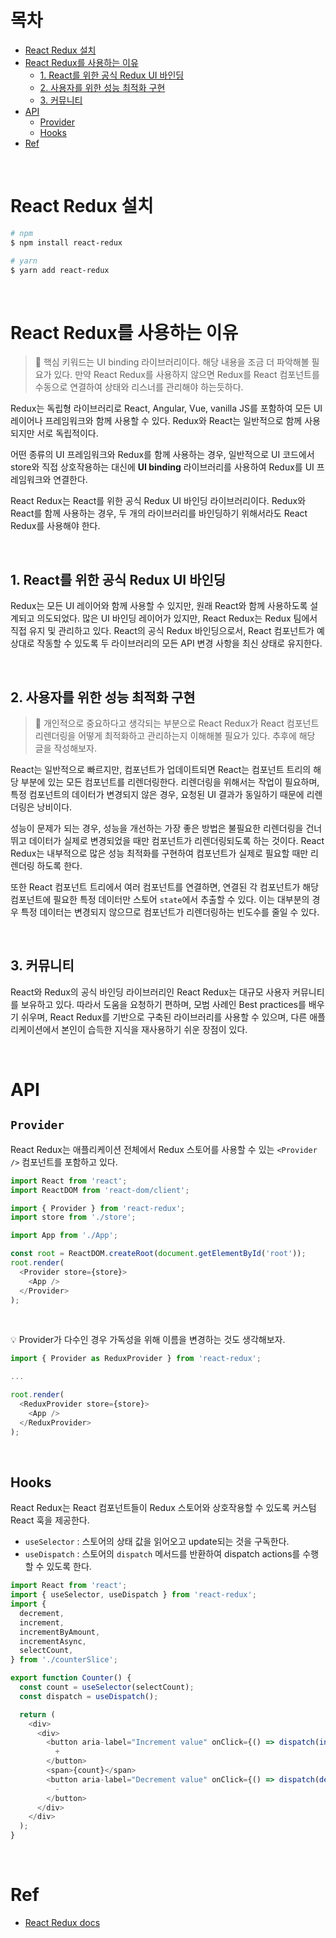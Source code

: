# 목차

- [React Redux 설치](#react-redux-설치)
- [React Redux를 사용하는 이유](#react-redux를-사용하는-이유)
  - [1. React를 위한 공식 Redux UI 바인딩](#1-react를-위한-공식-redux-ui-바인딩)
  - [2. 사용자를 위한 성능 최적화 구현](#2-사용자를-위한-성능-최적화-구현)
  - [3. 커뮤니티](#3-커뮤니티)
- [API](#api)
  - [Provider](#provider)
  - [Hooks](#hooks)
- [Ref](#ref)

<br>

# React Redux 설치

```bash
# npm
$ npm install react-redux

# yarn
$ yarn add react-redux
```

<br>

# React Redux를 사용하는 이유

> 💬 핵심 키워드는 UI binding 라이브러리이다. 해당 내용을 조금 더 파악해볼 필요가 있다. 만약 React Redux를 사용하지 않으면 Redux를 React 컴포넌트를 수동으로 연결하여 상태와 리스너를 관리해야 하는듯하다.

Redux는 독립형 라이브러리로 React, Angular, Vue, vanilla JS를 포함하여 모든 UI 레이어나 프레임워크와 함께 사용할 수 있다. Redux와 React는 일반적으로 함께 사용되지만 서로 독립적이다.

어떤 종류의 UI 프레임워크와 Redux를 함께 사용하는 경우, 일반적으로 UI 코드에서 store와 직접 상호작용하는 대신에 **UI binding** 라이브러리를 사용하여 Redux를 UI 프레임워크와 연결한다.

React Redux는 React를 위한 공식 Redux UI 바인딩 라이브러리이다. Redux와 React를 함께 사용하는 경우, 두 개의 라이브러리를 바인딩하기 위해서라도 React Redux를 사용해야 한다.

<br>

## 1. React를 위한 공식 Redux UI 바인딩

Redux는 모든 UI 레이어와 함께 사용할 수 있지만, 원래 React와 함께 사용하도록 설계되고 의도되었다. 많은 UI 바인딩 레이어가 있지만, React Redux는 Redux 팀에서 직접 유지 및 관리하고 있다. React의 공식 Redux 바인딩으로서, React 컴포넌트가 예상대로 작동할 수 있도록 두 라이브러리의 모든 API 변경 사항을 최신 상태로 유지한다.

<br>

## 2. 사용자를 위한 성능 최적화 구현

> 💬 개인적으로 중요하다고 생각되는 부분으로 React Redux가 React 컴포넌트 리렌더링을 어떻게 최적화하고 관리하는지 이해해볼 필요가 있다. 추후에 해당 글을 작성해보자.

React는 일반적으로 빠르지만, 컴포넌트가 업데이트되면 React는 컴포넌트 트리의 해당 부분에 있는 모든 컴포넌트를 리렌더링한다. 리렌더링을 위해서는 작업이 필요하며, 특정 컴포넌트의 데이터가 변경되지 않은 경우, 요청된 UI 결과가 동일하기 때문에 리렌더링은 낭비이다.

성능이 문제가 되는 경우, 성능을 개선하는 가장 좋은 방법은 불필요한 리렌더링을 건너 뛰고 데이터가 실제로 변경되었을 때만 컴포넌트가 리렌더링되도록 하는 것이다. React Redux는 내부적으로 많은 성능 최적화를 구현하여 컴포넌트가 실제로 필요할 때만 리렌더링 하도록 한다.

또한 React 컴포넌트 트리에서 여러 컴포넌트를 연결하면, 연결된 각 컴포넌트가 해당 컴포넌트에 필요한 특정 데이터만 스토어 `state`에서 추출할 수 있다. 이는 대부분의 경우 특정 데이터는 변경되지 않으므로 컴포넌트가 리렌더링하는 빈도수를 줄일 수 있다.

<br>

## 3. 커뮤니티

React와 Redux의 공식 바인딩 라이브러리인 React Redux는 대규모 사용자 커뮤니티를 보유하고 있다. 따라서 도움을 요청하기 편하며, 모범 사례인 Best practices를 배우기 쉬우며, React Redux를 기반으로 구축된 라이브러리를 사용할 수 있으며, 다른 애플리케이션에서 본인이 습득한 지식을 재사용하기 쉬운 장점이 있다.

<br>

# API

## `Provider`

React Redux는 애플리케이션 전체에서 Redux 스토어를 사용할 수 있는 `<Provider />` 컴포넌트를 포함하고 있다.

```javascript
import React from 'react';
import ReactDOM from 'react-dom/client';

import { Provider } from 'react-redux';
import store from './store';

import App from './App';

const root = ReactDOM.createRoot(document.getElementById('root'));
root.render(
  <Provider store={store}>
    <App />
  </Provider>
);
```

<br>

💡 Provider가 다수인 경우 가독성을 위해 이름을 변경하는 것도 생각해보자.

```javascript
import { Provider as ReduxProvider } from 'react-redux';

...

root.render(
  <ReduxProvider store={store}>
    <App />
  </ReduxProvider>
);
```

<br>

## Hooks

React Redux는 React 컴포넌트들이 Redux 스토어와 상호작용할 수 있도록 커스텀 React 훅을 제공한다.

- `useSelector` : 스토어의 상태 값을 읽어오고 update되는 것을 구독한다.
- `useDispatch` : 스토어의 `dispatch` 메서드를 반환하여 dispatch actions를 수행할 수 있도록 한다.

```javascript
import React from 'react';
import { useSelector, useDispatch } from 'react-redux';
import {
  decrement,
  increment,
  incrementByAmount,
  incrementAsync,
  selectCount,
} from './counterSlice';

export function Counter() {
  const count = useSelector(selectCount);
  const dispatch = useDispatch();

  return (
    <div>
      <div>
        <button aria-label="Increment value" onClick={() => dispatch(increment())}>
          +
        </button>
        <span>{count}</span>
        <button aria-label="Decrement value" onClick={() => dispatch(decrement())}>
          -
        </button>
      </div>
    </div>
  );
}
```

<br>

# Ref

- [React Redux docs](https://react-redux.js.org/introduction/getting-started)
